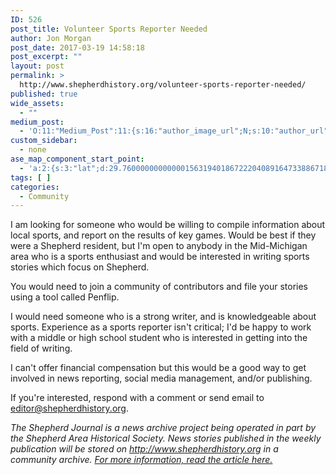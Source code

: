 ```yaml
---
ID: 526
post_title: Volunteer Sports Reporter Needed
author: Jon Morgan
post_date: 2017-03-19 14:58:18
post_excerpt: ""
layout: post
permalink: >
  http://www.shepherdhistory.org/volunteer-sports-reporter-needed/
published: true
wide_assets:
  - ""
medium_post:
  - 'O:11:"Medium_Post":11:{s:16:"author_image_url";N;s:10:"author_url";N;s:11:"byline_name";N;s:12:"byline_email";N;s:10:"cross_link";N;s:2:"id";N;s:21:"follower_notification";N;s:7:"license";N;s:14:"publication_id";N;s:6:"status";N;s:3:"url";N;}'
custom_sidebar:
  - none
ase_map_component_start_point:
  - 'a:2:{s:3:"lat";d:29.760000000000001563194018672220408916473388671875;s:3:"lng";d:-95.3799999999999954525264911353588104248046875;}'
tags: [ ]
categories:
  - Community
---
```

I am looking for someone who would be willing to compile information about local sports, and report on the results of key games. Would be best if they were a Shepherd resident, but I'm open to anybody in the Mid-Michigan area who is a sports enthusiast and would be interested in writing sports stories which focus on Shepherd.

You would need to join a community of contributors and file your stories using a tool called Penflip.

I would need someone who is a strong writer, and is knowledgeable about sports. Experience as a sports reporter isn't critical; I'd be happy to work with a middle or high school student who is interested in getting into the field of writing.

I can't offer financial compensation but this would be a good way to get involved in news reporting, social media management, and/or publishing.

If you're interested, respond with a comment or send email to editor@shepherdhistory.org.

<em>The Shepherd Journal is a news archive project being operated in part by the Shepherd Area Historical Society. News stories published in the weekly publication will be stored on <a href="http://www.shepherdhistory.org">http://www.shepherdhistory.org</a> in a community archive. <a href="http://www.shepherdhistory.org/join-the-shepherd-history-project-and-help-preserve-the-village-of-shepherds-stories-for-tomorrows-historians/">For more information, read the article here.</a></em>